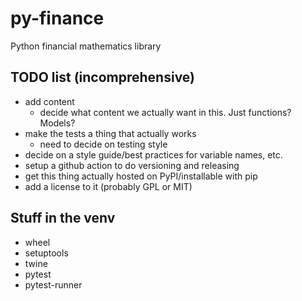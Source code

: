 # py-finance
Python financial mathematics library

## TODO list (incomprehensive)
- add content
  - decide what content we actually want in this. Just functions? Models?
- make the tests a thing that actually works
  - need to decide on testing style
- decide on a style guide/best practices for variable names, etc.
- setup a github action to do versioning and releasing
- get this thing actually hosted on PyPI/installable with pip
- add a license to it (probably GPL or MIT)

## Stuff in the venv
- wheel
- setuptools
- twine
- pytest
- pytest-runner
